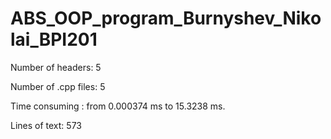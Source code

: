 # ABS_OOP_program_Burnyshev_Nikolai_BPI201
Number of headers: 5

Number of .cpp files: 5

Time consuming : from 0.000374 ms to 15.3238 ms.

Lines of text: 573
